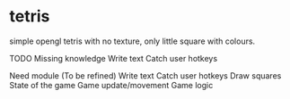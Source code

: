# tetris

simple opengl tetris with no texture, only little square with colours.

TODO
Missing knowledge
  Write text
  Catch user hotkeys

Need module (To be refined)
  Write text
  Catch user hotkeys
  Draw squares
  State of the game 
  Game update/movement
  Game logic






